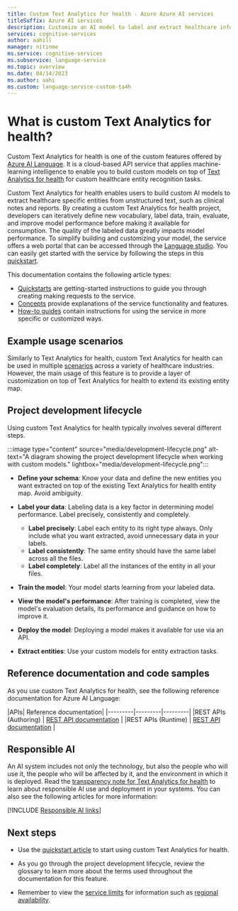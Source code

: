 ```yaml
---
title: Custom Text Analytics for health - Azure Azure AI services
titleSuffix: Azure AI services
description: Customize an AI model to label and extract healthcare information from documents using Azure Azure AI services.
services: cognitive-services
author: aahill
manager: nitinme
ms.service: cognitive-services
ms.subservice: language-service
ms.topic: overview
ms.date: 04/14/2023
ms.author: aahi
ms.custom: language-service-custom-ta4h
---
```


# What is custom Text Analytics for health? 

Custom Text Analytics for health is one of the custom features offered by [Azure AI Language](../overview.md). It is a cloud-based API service that applies machine-learning intelligence to enable you to build custom models on top of [Text Analytics for health](../text-analytics-for-health/overview.md) for custom healthcare entity recognition tasks.

Custom Text Analytics for health enables users to build custom AI models to extract healthcare specific entities from unstructured text, such as clinical notes and reports. By creating a custom Text Analytics for health project, developers can iteratively define new vocabulary, label data, train, evaluate, and improve model performance before making it available for consumption. The quality of the labeled data greatly impacts model performance. To simplify building and customizing your model, the service offers a web portal that can be accessed through the [Language studio](https://aka.ms/languageStudio). You can easily get started with the service by following the steps in this [quickstart](quickstart.md). 
 
This documentation contains the following article types:

* [Quickstarts](quickstart.md) are getting-started instructions to guide you through creating making requests to the service.
* [Concepts](concepts/evaluation-metrics.md) provide explanations of the service functionality and features.
* [How-to guides](how-to/label-data.md) contain instructions for using the service in more specific or customized ways.

## Example usage scenarios

Similarly to Text Analytics for health, custom Text Analytics for health can be used in multiple [scenarios](../text-analytics-for-health/overview.md#example-use-cases) across a variety of healthcare industries. However, the main usage of this feature is to provide a layer of customization on top of Text Analytics for health to extend its existing entity map.


## Project development lifecycle

Using custom Text Analytics for health typically involves several different steps. 

:::image type="content" source="media/development-lifecycle.png" alt-text="A diagram showing the project development lifecycle when working with custom models." lightbox="media/development-lifecycle.png":::

* **Define your schema**: Know your data and define the new entities you want extracted on top of the existing Text Analytics for health entity map. Avoid ambiguity.

* **Label your data**: Labeling data is a key factor in determining model performance. Label precisely, consistently and completely.
    * **Label precisely**: Label each entity to its right type always. Only include what you want extracted, avoid unnecessary data in your labels.
    * **Label consistently**:  The same entity should have the same label across all the files.
    * **Label completely**: Label all the instances of the entity in all your files.

* **Train the model**: Your model starts learning from your labeled data.

* **View the model's performance**: After training is completed, view the model's evaluation details, its performance and guidance on how to improve it. 

* **Deploy the model**: Deploying a model makes it available for use via an API.

* **Extract entities**: Use your custom models for entity extraction tasks.

## Reference documentation and code samples

As you use custom Text Analytics for health, see the following reference documentation for Azure AI Language:

|APIs| Reference documentation|
|---------|---------|---------|
|REST APIs (Authoring)   | [REST API documentation](/rest/api/language/2022-10-01-preview/text-analysis-authoring)        |
|REST APIs (Runtime)    | [REST API documentation](/rest/api/language/2022-10-01-preview/text-analysis-runtime/submit-job)        |


## Responsible AI 

An AI system includes not only the technology, but also the people who will use it, the people who will be affected by it, and the environment in which it is deployed. Read the [transparency note for Text Analytics for health](/legal/cognitive-services/language-service/transparency-note-health?context=/azure/ai-services/language-service/context/context) to learn about responsible AI use and deployment in your systems. You can also see the following articles for more information:

[!INCLUDE [Responsible AI links](../includes/overview-responsible-ai-links.md)]


## Next steps

* Use the [quickstart article](quickstart.md) to start using custom Text Analytics for health.  

* As you go through the project development lifecycle, review the glossary to learn more about the terms used throughout the documentation for this feature. 

* Remember to view the [service limits](reference/service-limits.md) for information such as [regional availability](reference/service-limits.md#regional-availability).
